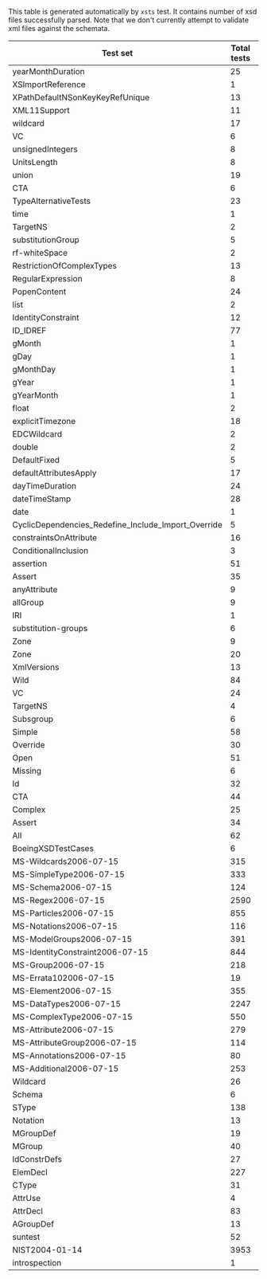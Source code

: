This table is generated automatically by `xsts` test.
It contains number of xsd files successfully parsed.
Note that we don't currently attempt to validate xml files
against the schemata.

Test set | Total tests | Passed tests
--- | --- | ---
yearMonthDuration | 25 | 13
XSImportReference | 1 | 0
XPathDefaultNSonKeyKeyRefUnique | 13 | 13
XML11Support | 11 | 11
wildcard | 17 | 15
VC | 6 | 6
unsignedIntegers | 8 | 8
UnitsLength | 8 | 6
union | 19 | 14
CTA | 6 | 5
TypeAlternativeTests | 23 | 16
time | 1 | 1
TargetNS | 2 | 2
substitutionGroup | 5 | 3
rf-whiteSpace | 2 | 2
RestrictionOfComplexTypes | 13 | 9
RegularExpression | 8 | 8
PopenContent | 24 | 16
list | 2 | 1
IdentityConstraint | 12 | 6
ID_IDREF | 77 | 57
gMonth | 1 | 0
gDay | 1 | 1
gMonthDay | 1 | 1
gYear | 1 | 1
gYearMonth | 1 | 1
float | 2 | 2
explicitTimezone | 18 | 14
EDCWildcard | 2 | 2
double | 2 | 2
DefaultFixed | 5 | 5
defaultAttributesApply | 17 | 14
dayTimeDuration | 24 | 12
dateTimeStamp | 28 | 11
date | 1 | 1
CyclicDependencies_Redefine_Include_Import_Override | 5 | 0
constraintsOnAttribute | 16 | 6
ConditionalInclusion | 3 | 2
assertion | 51 | 50
Assert | 35 | 35
anyAttribute | 9 | 7
allGroup | 9 | 7
IRI | 1 | 1
substitution-groups | 6 | 6
Zone | 9 | 5
Zone | 20 | 15
XmlVersions | 13 | 13
Wild | 84 | 63
VC | 24 | 19
TargetNS | 4 | 2
Subsgroup | 6 | 3
Simple | 58 | 17
Override | 30 | 21
Open | 51 | 37
Missing | 6 | 4
Id | 32 | 27
CTA | 44 | 31
Complex | 25 | 12
Assert | 34 | 34
All | 62 | 26
BoeingXSDTestCases | 6 | 6
MS-Wildcards2006-07-15 | 315 | 218
MS-SimpleType2006-07-15 | 333 | 213
MS-Schema2006-07-15 | 124 | 56
MS-Regex2006-07-15 | 2590 | 1988
MS-Particles2006-07-15 | 855 | 561
MS-Notations2006-07-15 | 116 | 38
MS-ModelGroups2006-07-15 | 391 | 215
MS-IdentityConstraint2006-07-15 | 844 | 614
MS-Group2006-07-15 | 218 | 138
MS-Errata102006-07-15 | 19 | 15
MS-Element2006-07-15 | 355 | 263
MS-DataTypes2006-07-15 | 2247 | 1491
MS-ComplexType2006-07-15 | 550 | 309
MS-Attribute2006-07-15 | 279 | 158
MS-AttributeGroup2006-07-15 | 114 | 63
MS-Annotations2006-07-15 | 80 | 51
MS-Additional2006-07-15 | 253 | 188
Wildcard | 26 | 22
Schema | 6 | 6
SType | 138 | 131
Notation | 13 | 8
MGroupDef | 19 | 8
MGroup | 40 | 24
IdConstrDefs | 27 | 21
ElemDecl | 227 | 171
CType | 31 | 25
AttrUse | 4 | 1
AttrDecl | 83 | 78
AGroupDef | 13 | 6
suntest | 52 | 31
NIST2004-01-14 | 3953 | 3953
introspection | 1 | 0
